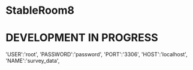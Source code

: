 # StableRoom8
# DEVELOPMENT IN PROGRESS

'USER':'root',
'PASSWORD':'password',
'PORT':'3306',
'HOST':'localhost',
'NAME':'survey_data',